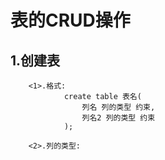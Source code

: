 # 表的CRUD操作
## 1.创建表
        <1>.格式:
                create table 表名(
                    列名 列的类型 约束,
                    列名2 列的类型 约束
                );
        
        <2>.列的类型:
                
